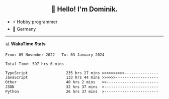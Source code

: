 <h2 align="center">👋 Hello! I'm Dominik.</h2>

- ⚡ Hobby programmer
- 📍 Germany

---
📊 **WakaTime Stats**
<!--START_SECTION:waka-->

```txt
From: 09 November 2022 - To: 03 January 2024

Total Time: 597 hrs 6 mins

TypeScript                 235 hrs 27 mins >>>>>>>>>>---------------   39.43 %
JavaScript                 133 hrs 44 mins >>>>>>-------------------   22.40 %
Other                      40 hrs 2 mins   >>-----------------------   06.71 %
JSON                       32 hrs 37 mins  >------------------------   05.47 %
Python                     26 hrs 37 mins  >------------------------   04.46 %
```

<!--END_SECTION:waka-->
